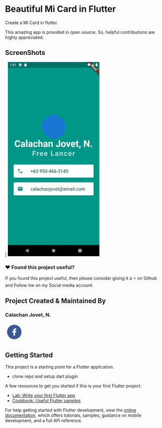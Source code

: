 
# Beautiful Mi Card in Flutter

Create a Mi Card in flutter.

This amazing app is provided in open source. So, helpful contributions are highly appreciated.

## ScreenShots


| <img src="images/sample.png"  width="300"/> 


### :heart: Found this project useful?

If you found this project useful, then please consider giving it a :star: on Github and Follow me on my Social media account.


## Project Created & Maintained By

### Calachan Jovet, N.

<a href="https://www.facebook.com/vetjogwapo/"><img src="https://raw.githubusercontent.com/aritraroy/social-icons/master/facebook-icon.png" width="60"></a>

## Getting Started

This project is a starting point for a Flutter application.

- clone repo and setup dart plugin

A few resources to get you started if this is your first Flutter project:

- [Lab: Write your first Flutter app](https://docs.flutter.dev/get-started/codelab)
- [Cookbook: Useful Flutter samples](https://docs.flutter.dev/cookbook)

For help getting started with Flutter development, view the
[online documentation](https://docs.flutter.dev/), which offers tutorials,
samples, guidance on mobile development, and a full API reference.
